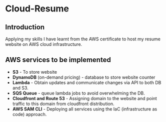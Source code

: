 # Cloud-Resume
## Introduction
Applying my skills I have learnt from the AWS certificate to host my resume website on AWS cloud infrastructure. 

## AWS services to be implemented
* **S3** - To store website
* **DynamoDB** (on-demand pricing) - database to store website counter
* **Lambda** - Obtain updates and communicate changes via API to both DB and S3.
* **SQS Queue** - queue lambda jobs to avoid overwhelming the DB.
* **Cloudfront and Route 53** - Assigning domain to the website and point traffic to this domain from cloudfront distribution.
* **AWS SAM CLI** - Deploying all services using the IaC (infrastructure as code) approach. 


